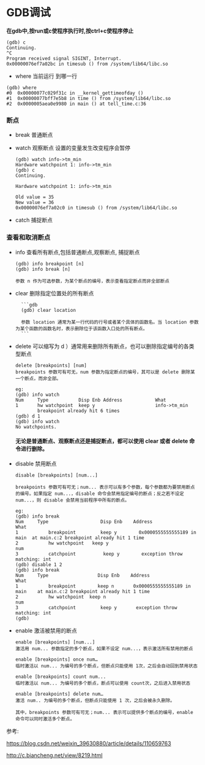 # GDB调试

**在gdb中,按run或c使程序执行时,按ctrl+c使程序停止**

```gdb
(gdb) c
Continuing.
^C
Program received signal SIGINT, Interrupt.
0x00000076ef7a02bc in timesub () from /system/lib64/libc.so
```



- where 当前运行 到哪一行

```gdb
(gdb) where
#0  0x00000077c029f31c in __kernel_gettimeofday ()
#1  0x00000077bff7e5b8 in time () from /system/lib64/libc.so
#2  0x0000005aea0e9980 in main () at tell_time.c:36
```

### 断点

- break  普通断点

- watch 观察断点 设置的变量发生改变程序会暂停

    ```gdb
    (gdb) watch info->tm_min
    Hardware watchpoint 1: info->tm_min
    (gdb) c
    Continuing.
    
    Hardware watchpoint 1: info->tm_min
    
    Old value = 35
    New value = 36
    0x00000076ef7a02c0 in timesub () from /system/lib64/libc.so
    ```

- catch  捕捉断点 

### 查看和取消断点

- info 查看所有断点,包括普通断点,观察断点, 捕捉断点

    ```gdb
    (gdb) info breakpoint [n]
    (gdb) info break [n]
    
    参数 n 作为可选参数，为某个断点的编号，表示查看指定断点而非全部断点
    ```

- clear 删除指定位置处的所有断点

        ```gdb
        (gdb) clear location
        
        参数 location 通常为某一行代码的行号或者某个具体的函数名。当 location 参数为某个函数的函数名时，表示删除位于该函数入口处的所有断点。
        ```
    
- delete 可以缩写为 d ）通常用来删除所有断点，也可以删除指定编号的各类型断点

    ```gdb
    delete [breakpoints] [num]
    breakpoints 参数可有可无，num 参数为指定断点的编号，其可以是 delete 删除某一个断点，而非全部。
    
    eg:
    (gdb) info watch
    Num     Type           Disp Enb Address            What
    1       hw watchpoint  keep y                      info->tm_min
            breakpoint already hit 6 times
    (gdb) d 1
    (gdb) info watch
    No watchpoints.
    ```

    #### **无论是普通断点、观察断点还是捕捉断点，都可以使用 clear 或者 delete 命令进行删除。**

- disable 禁用断点

    ```gdb
    disable [breakpoints] [num...]
    
    breakpoints 参数可有可无；num... 表示可以有多个参数，每个参数都为要禁用断点的编号。如果指定 num...，disable 命令会禁用指定编号的断点；反之若不设定 num...，则 disable 会禁用当前程序中所有的断点。
    
    eg:
    (gdb) info break
    Num     Type                   Disp Enb    Address                                     What
    1           breakpoint         keep y        0x0000555555555189 in main  at main.c:2 breakpoint already hit 1 time
    2           hw watchpoint   keep y                                                          num
    3           catchpoint          keep y        exception throw                       matching: int
    (gdb) disable 1 2
    (gdb) info break
    Num     Type                  Disp Enb    Address                                      What
    1           breakpoint        keep n       0x0000555555555189 in main    at main.c:2 breakpoint already hit 1 time
    2           hw watchpoint  keep n                                                           num
    3           catchpoint         keep y       exception throw                          matching: int
    (gdb)
    ```

- enable 激活被禁用的断点

    ```gdb
    enable [breakpoints] [num...]                
    激活用 num... 参数指定的多个断点，如果不设定 num...，表示激活所有禁用的断点
    
    enable [breakpoints] once num…                 
    临时激活以 num... 为编号的多个断点，但断点只能使用 1次，之后会自动回到禁用状态
    
    enable [breakpoints] count num...              
    临时激活以 num... 为编号的多个断点，断点可以使用 count次，之后进入禁用状态
    
    enable [breakpoints] delete num…              
    激活 num.. 为编号的多个断点，但断点只能使用 1 次，之后会被永久删除。
    
    其中，breakpoints 参数可有可无；num... 表示可以提供多个断点的编号，enable 命令可以同时激活多个断点。
    ```







参考:

https://blog.csdn.net/weixin_39630880/article/details/110659763

http://c.biancheng.net/view/8219.html